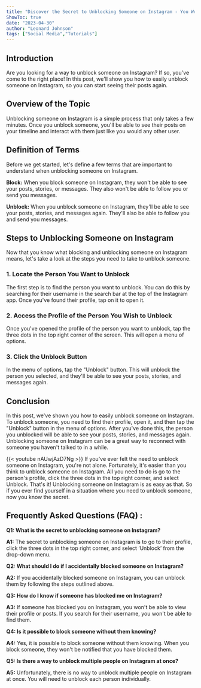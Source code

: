 ```yaml
---
title: "Discover the Secret to Unblocking Someone on Instagram - You Won't Believe How Easy It Is!"
ShowToc: true 
date: "2023-04-30"
author: "Leonard Johnson" 
tags: ["Social Media","Tutorials"]
---
```

## Introduction

Are you looking for a way to unblock someone on Instagram? If so, you've come to the right place! In this post, we'll show you how to easily unblock someone on Instagram, so you can start seeing their posts again.

## Overview of the Topic

Unblocking someone on Instagram is a simple process that only takes a few minutes. Once you unblock someone, you'll be able to see their posts on your timeline and interact with them just like you would any other user. 

## Definition of Terms

Before we get started, let's define a few terms that are important to understand when unblocking someone on Instagram. 

**Block:** When you block someone on Instagram, they won't be able to see your posts, stories, or messages. They also won't be able to follow you or send you messages. 

**Unblock:** When you unblock someone on Instagram, they'll be able to see your posts, stories, and messages again. They'll also be able to follow you and send you messages. 

## Steps to Unblocking Someone on Instagram

Now that you know what blocking and unblocking someone on Instagram means, let's take a look at the steps you need to take to unblock someone. 

### 1. Locate the Person You Want to Unblock

The first step is to find the person you want to unblock. You can do this by searching for their username in the search bar at the top of the Instagram app. Once you've found their profile, tap on it to open it. 

### 2. Access the Profile of the Person You Wish to Unblock

Once you've opened the profile of the person you want to unblock, tap the three dots in the top right corner of the screen. This will open a menu of options. 

### 3. Click the Unblock Button

In the menu of options, tap the "Unblock" button. This will unblock the person you selected, and they'll be able to see your posts, stories, and messages again. 

## Conclusion

In this post, we've shown you how to easily unblock someone on Instagram. To unblock someone, you need to find their profile, open it, and then tap the "Unblock" button in the menu of options. After you've done this, the person you unblocked will be able to see your posts, stories, and messages again. Unblocking someone on Instagram can be a great way to reconnect with someone you haven't talked to in a while.

{{< youtube nAUwjAzD7Ng >}} 
If you've ever felt the need to unblock someone on Instagram, you're not alone. Fortunately, it's easier than you think to unblock someone on Instagram. All you need to do is go to the person's profile, click the three dots in the top right corner, and select Unblock. That's it! Unblocking someone on Instagram is as easy as that. So if you ever find yourself in a situation where you need to unblock someone, now you know the secret.

## Frequently Asked Questions (FAQ) :
**Q1: What is the secret to unblocking someone on Instagram?**

**A1:** The secret to unblocking someone on Instagram is to go to their profile, click the three dots in the top right corner, and select ‘Unblock’ from the drop-down menu.

**Q2: What should I do if I accidentally blocked someone on Instagram?**

**A2:** If you accidentally blocked someone on Instagram, you can unblock them by following the steps outlined above. 

**Q3: How do I know if someone has blocked me on Instagram?**

**A3:** If someone has blocked you on Instagram, you won't be able to view their profile or posts. If you search for their username, you won't be able to find them. 

**Q4: Is it possible to block someone without them knowing?**

**A4:** Yes, it is possible to block someone without them knowing. When you block someone, they won't be notified that you have blocked them. 

**Q5: Is there a way to unblock multiple people on Instagram at once?**

**A5:** Unfortunately, there is no way to unblock multiple people on Instagram at once. You will need to unblock each person individually.




